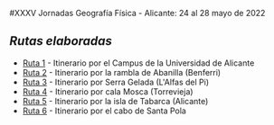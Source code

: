 

#XXXV Jornadas Geografía Física - Alicante: 24 al 28 mayo de 2022

## _Rutas elaboradas_

- [Ruta 1](https://josemamira.github.io/rutas_geofis/src/itinerario-ua/) - Itinerario por el Campus de la Universidad de Alicante
- [Ruta 2](https://josemamira.github.io/rutas_geofis/src/benferri/) - Itinerario por la rambla de Abanilla (Benferri)
- [Ruta 3](https://josemamira.github.io/rutas_geofis/src/sierra_gelada/) - Itinerario por Serra Gelada (L'Alfas del Pi)
- [Ruta 4](https://josemamira.github.io/rutas_geofis/src/cala_mosca/) - Itinerario por cala Mosca (Torrevieja)
- [Ruta 5](https://josemamira.github.io/rutas_geofis/src/tabarca/) - Itinerario por la isla de Tabarca (Alicante)
- [Ruta 6](https://josemamira.github.io/rutas_geofis/src/santa_pola/) - Itinerario por el cabo de Santa Pola
